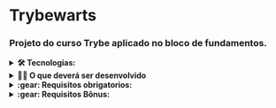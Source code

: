 # Trybewarts

### Projeto do curso Trybe aplicado no bloco de fundamentos.

<details>
<summary><strong>🛠  Tecnologias:</strong></summary>
- HTML<br>
- CSS<br>
- JavaScript<br>
</details>

<details>
  <summary><strong>🧑‍💻 O que deverá ser desenvolvido</strong></summary><br />

Neste projeto, você vai desenvolver uma página de formulário da Escola de Magia de Trybewarts, em que as pessoas estudantes poderão enviar seus feedbacks sobre ela. O tema desse projeto é baseado na obra 'Harry Potter', de J. K. Rowling, já que programar é o mais próximo que podemos chegar de algo **verdadeiramente mágico**! Mas não se preocupe se não tiver conhecimento sobre o universo da obra original, pois essa é uma versão própria da Escola de Bruxaria!
  
  ![formulario](https://github.com/tryber/sd-023-a-project-trybewarts/blob/main/formulario.gif?raw=true)

</details>

<details>
<summary><strong>:gear: Requisitos obrigatorios:</strong></summary>
:white_check_mark: 1. Crie uma barra verde na parte superior da página<br>
:white_check_mark: 2. Adicione o logotipo da Trybewarts<br>
:white_check_mark: 3. Acrescente um formulário de login no header<br>
:white_check_mark: 4. Crie um título com o texto "Trybewarts" centralizado dentro do Header<br>
:white_check_mark: 5. Adicione um formulário no corpo da página<br>
:white_check_mark: 6. Faça com que a direção do formulário seja vertical<br>
:white_check_mark: 7. Adicione a logo da Trybewarts ao lado direito da página<br>
:white_check_mark: 8. Acrescente inputs de nome, sobrenome e email ao formulário<br>
:white_check_mark: 9. Acrescente um select ao formulário<br>
:white_check_mark: 10. Posicione os campos de Nome e Sobrenome lado a lado<br>
:white_check_mark: 11. Posicione os campos de Email e Casa lado a lado<br>
:white_check_mark: 12. Adicione 3 inputs do tipo radio ao formulário<br>
:white_check_mark: 13. Crie inputs do tipo checkbox<br>
:white_check_mark: 14. Crie um campo de avaliação<br>
:white_check_mark: 15. Crie uma textarea<br>
:white_check_mark: 16. Valide as informações do formulário<br>
:white_check_mark: 17. Crie um botão de "Enviar" para submeter o formulário<br>
:white_check_mark: 18. Habilite o botão "Enviar" após a validação do checkbox<br>
:white_check_mark: 19. Crie um rodapé ao final da página<br>
</details>

<details>
<summary><strong>:gear: Requisitos Bônus:</strong></summary>
:white_check_mark: 20. Crie um contador de caracteres<br>
:white_check_mark: 21. Substitua o formulário pelas informações da pessoa estudante<br>
:x: 22. Desenvolva a versão mobile do formulário Trybewarts<br>
</details>
